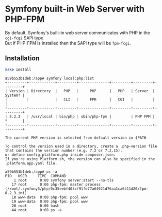 # Symfony built-in Web Server with PHP-FPM

By default, Symfony's built-in web server communicates with PHP in the `cgi-fcgi` SAPI type.  
But if PHP-FPM is installed then the SAPI type will be `fpm-fcgi`.

## Installation
```bash
make install
```

```
a59b553b1deb:/app# symfony local:php:list
+---------+------------+---------+--------------+---------+---------+---------+
| Version | Directory  |   PHP   |     PHP      |   PHP   | Server  | System? |
|         |            |   CLI   |     FPM      |   CGI   |         |         |
+---------+------------+---------+--------------+---------+---------+---------+
| 8.2.3   | /usr/local | bin/php | sbin/php-fpm |         | PHP FPM | *       |
+---------+------------+---------+--------------+---------+---------+---------+

The current PHP version is selected from default version in $PATH

To control the version used in a directory, create a .php-version file that contains the version number (e.g. 7.2 or 7.2.15),
or define config.platform.php inside composer.json.
If you're using Platform.sh, the version can also be specified in the .platform.app.yaml file.
```

```
a59b553b1deb:/app# ps -a
PID   USER     TIME  COMMAND
    1 root      0:00 symfony server:start --no-tls
   17 root      0:00 php-fpm: master process (/root/.symfony5/php/0c35eebf403cf91fe77a64921d76aa1ca6411d20/fpm-8.2.3.ini)
   18 www-data  0:00 php-fpm: pool www
   19 www-data  0:00 php-fpm: pool www
   20 root      0:00 bash
   44 root      0:00 ps -a
```
